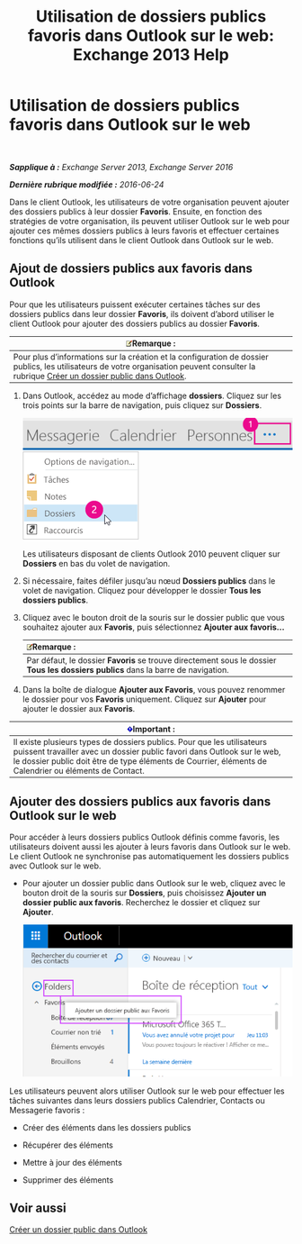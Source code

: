 ﻿---
title: 'Utilisation de dossiers publics favoris dans Outlook sur le web: Exchange 2013 Help'
TOCTitle: Utilisation de dossiers publics favoris dans Outlook sur le web
ms:assetid: f6f1db72-4465-4eb8-b525-ac2c1fa10a69
ms:mtpsurl: https://technet.microsoft.com/fr-fr/library/Dn948177(v=EXCHG.150)
ms:contentKeyID: 65207679
ms.date: 04/24/2018
mtps_version: v=EXCHG.150
ms.translationtype: HT
---

# Utilisation de dossiers publics favoris dans Outlook sur le web

 

_**Sapplique à :** Exchange Server 2013, Exchange Server 2016_

_**Dernière rubrique modifiée :** 2016-06-24_

Dans le client Outlook, les utilisateurs de votre organisation peuvent ajouter des dossiers publics à leur dossier **Favoris**. Ensuite, en fonction des stratégies de votre organisation, ils peuvent utiliser Outlook sur le web pour ajouter ces mêmes dossiers publics à leurs favoris et effectuer certaines fonctions qu’ils utilisent dans le client Outlook dans Outlook sur le web.

## Ajout de dossiers publics aux favoris dans Outlook

Pour que les utilisateurs puissent exécuter certaines tâches sur des dossiers publics dans leur dossier **Favoris**, ils doivent d’abord utiliser le client Outlook pour ajouter des dossiers publics au dossier **Favoris**.

<table>
<thead>
<tr class="header">
<th><img src="images/JJ159664.note(EXCHG.150).gif" title="Remarque" alt="Remarque" />Remarque :</th>
</tr>
</thead>
<tbody>
<tr class="odd">
<td>Pour plus d’informations sur la création et la configuration de dossier publics, les utilisateurs de votre organisation peuvent consulter la rubrique <a href="https://support.office.com/fr-fr/article/create-a-public-folder-in-outlook-d5981360-28d3-4c8f-a373-c98ae570420a?ui=en-us%26rs=en-us%26ad=us">Créer un dossier public dans Outlook</a>.</td>
</tr>
</tbody>
</table>


1.  Dans Outlook, accédez au mode d’affichage **dossiers**. Cliquez sur les trois points sur la barre de navigation, puis cliquez sur **Dossiers**.
    
    ![Points de suspension dans la barre de navigation Outlook 2013](images/Dn948177.7a949ccd-f0e0-4d20-aa4d-f97ae5c6fdff(EXCHG.150).png "Points de suspension dans la barre de navigation Outlook 2013")  
    ![Menu de la barre de navigation Outlook 2013 pour accéder aux dossiers](images/Dn948177.aaedd8fa-8a30-4e96-b4de-9625cd62e2b9(EXCHG.150).png "Menu de la barre de navigation Outlook 2013 pour accéder aux dossiers")  
    
    Les utilisateurs disposant de clients Outlook 2010 peuvent cliquer sur **Dossiers** en bas du volet de navigation.

2.  Si nécessaire, faites défiler jusqu’au nœud **Dossiers publics** dans le volet de navigation. Cliquez pour développer le dossier **Tous les dossiers publics**.

3.  Cliquez avec le bouton droit de la souris sur le dossier public que vous souhaitez ajouter aux **Favoris**, puis sélectionnez **Ajouter aux favoris...**
    
    <table>
    <thead>
    <tr class="header">
    <th><img src="images/JJ159664.note(EXCHG.150).gif" title="Remarque" alt="Remarque" />Remarque :</th>
    </tr>
    </thead>
    <tbody>
    <tr class="odd">
    <td>Par défaut, le dossier <strong>Favoris</strong> se trouve directement sous le dossier <strong>Tous les dossiers publics</strong> dans la barre de navigation.</td>
    </tr>
    </tbody>
    </table>


4.  Dans la boîte de dialogue **Ajouter aux Favoris**, vous pouvez renommer le dossier pour vos **Favoris** uniquement. Cliquez sur **Ajouter** pour ajouter le dossier aux **Favoris**.

<table>
<thead>
<tr class="header">
<th><img src="images/JJ159813.important(EXCHG.150).gif" title="Important" alt="Important" />Important :</th>
</tr>
</thead>
<tbody>
<tr class="odd">
<td>Il existe plusieurs types de dossiers publics. Pour que les utilisateurs puissent travailler avec un dossier public favori dans Outlook sur le web, le dossier public doit être de type éléments de Courrier, éléments de Calendrier ou éléments de Contact.</td>
</tr>
</tbody>
</table>


## Ajouter des dossiers publics aux favoris dans Outlook sur le web

Pour accéder à leurs dossiers publics Outlook définis comme favoris, les utilisateurs doivent aussi les ajouter à leurs favoris dans Outlook sur le web. Le client Outlook ne synchronise pas automatiquement les dossiers publics avec Outlook sur le web.

  - Pour ajouter un dossier public dans Outlook sur le web, cliquez avec le bouton droit de la souris sur **Dossiers**, puis choisissez **Ajouter un dossier public aux favoris**. Recherchez le dossier et cliquez sur **Ajouter**.
    
    ![Ajouter un dossier public aux Favoris](images/Dn948177.dc2af75b-d1c3-4024-8759-00558799d34a(EXCHG.150).png "Ajouter un dossier public aux Favoris")  

Les utilisateurs peuvent alors utiliser Outlook sur le web pour effectuer les tâches suivantes dans leurs dossiers publics Calendrier, Contacts ou Messagerie favoris :

  - Créer des éléments dans les dossiers publics

  - Récupérer des éléments

  - Mettre à jour des éléments

  - Supprimer des éléments

## Voir aussi


[Créer un dossier public dans Outlook](https://support.office.com/fr-fr/article/create-a-public-folder-in-outlook-d5981360-28d3-4c8f-a373-c98ae570420a?ui=en-us%26rs=en-us%26ad=us)

